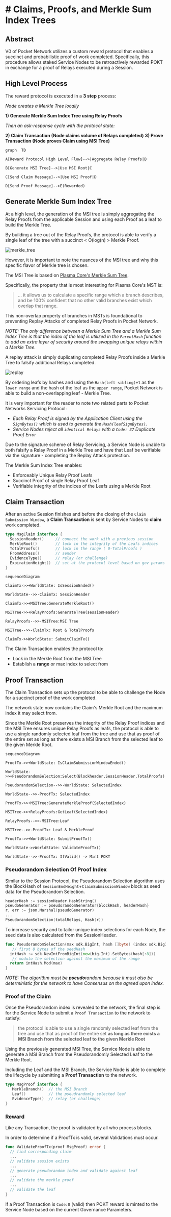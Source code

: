 # # Claims, Proofs, and Merkle Sum Index Trees

## Abstract

V0 of Pocket Network utilizes a custom reward protocol that enables a succinct and probabilistic proof of work completed. Specifically, this procedure allows staked Service Nodes to be retroactively rewarded POKT in exchange for a proof of Relays executed during a Session.

## High Level Process

The reward protocol is executed in a **3 step** process:

*Node creates a Merkle Tree locally*

**1) Generate Merkle Sum Index Tree using Relay Proofs**

*Then an ask-response cycle with the protocol state:*

**2) Claim Transaction (Node claims volume of Relays completed)**
**3) Prove Transaction (Node proves Claim using MSI Tree)**

```mermaid
graph  TD

A[Reward Protocol High Level Flow]-->|Aggregate Relay Proofs|B

B[Generate MSI Tree]-->|Use MSI Root|C

C[Send Claim Message]-->|Use MSI Proof|D

D[Send Proof Message]-->E(Rewarded)
```

## Generate Merkle Sum Index Tree
At a high level, the generation of the MSI tree is simply aggregating the Relay Proofs from the applicable Session and using each Proof as a leaf to build the Merkle Tree.

By building a tree out of the Relay Proofs, the protocol is able to verify a single leaf of the tree with a succinct < O(log(n) > Merkle Proof.

![merkle_tree](https://user-images.githubusercontent.com/18633790/204642445-08b558d5-9a17-4ec3-b073-8ccb865f25e7.png)


However, it is important to note the nuances of the MSI tree and why this specific flavor of Merkle tree is chosen.

The MSI Tree is based on [Plasma Core's Merkle Sum Tree](https://plasma-core.readthedocs.io/en/latest/specs/sum-tree.html).

Specifically, the property that is most interesting for Plasma Core's MST is:

> ... it allows us to calculate a specific range which a branch describes, and be 100% confident that no other valid branches exist which overlap that range.

This non-overlap property of branches in MSTs is foundational to preventing Replay Attacks of completed Relay Proofs in Pocket Network.

*NOTE:  The only difference between a Merkle Sum Tree and a Merkle Sum Index Tree is that the index of the leaf is utilized in the `ParentHash` function to add an extra layer of security around the swapping unique relays within a Merkle Tree.*

A replay attack is simply duplicating completed Relay Proofs inside a Merkle Tree to falsify additional Relays completed.

![replay](https://user-images.githubusercontent.com/18633790/204642475-24dc64e9-8d01-4837-b0a7-bd975295c003.png)


By ordering leafs by hashes and using the `Hash(left sibling)+1` as the `lower range` and the hash of the leaf as the `upper range`, Pocket Network is able to build a non-overlapping leaf - Merkle Tree.

It is very important for the reader to note two related parts to Pocket Networks Servicing Protocol:
- *Each Relay Proof is signed by the Application Client using the `SignBytes()` which is used to generate the `Hash(leafSignBytes)`.*
- *Service Nodes reject all `identical Relays` with a `Code: 37` Duplicate Proof Error*

Due to the signature scheme of Relay Servicing, a Service Node is unable to both falsify a Relay Proof in a Merkle Tree and have that Leaf be verifiable via the signature - completing the Replay Attack protection.

The Merkle Sum Index Tree enables:
- Enforceably Unique Relay Proof Leafs
- Succinct Proof of single Relay Proof Leaf
- Verifiable integrity of the indices of the Leafs using a Merkle Root

## Claim Transaction

After an active Session finishes and before the closing of the `Claim Submission Window`, a **Claim Transaction** is sent by Service Nodes to **claim** work completed.

```go
type MsgClaim interface {  
  SessionHeader()     // connect the work with a previous session
  MerkleRoot()        // lock in the integrity of the Leafs indices
  TotalProofs()       // lock in the range ( 0-TotalProofs ) 
  FromAddress()       // sender
  EvidenceType()      // relay (or challenge)
  ExpirationHeight()  // set at the protocol level based on gov params
}
```

```mermaid
sequenceDiagram

ClaimTx->>+WorldState: IsSessionEnded()

WorldState-->>-ClaimTx: SessionHeader

ClaimTx->>+MSITree:GenerateMerkleRoot()

MSITree->>+RelayProofs:GenerateTree(sessionHeader)

RelayProofs-->>-MSITree:MSI Tree

MSITree-->>-ClaimTx: Root & TotalProofs

ClaimTx->>WorldState: SubmitClaimTx()
```

The Claim Transaction enables the protocol to:
- Lock in the Merkle Root from the MSI Tree
- Establish a **range** or max index to select from

## Proof Transaction

The Claim Transaction sets up the protocol to be able to challenge the Node for a succinct proof of the work completed.

The network state now contains the Claim's Merkle Root and the maximum index it may select from.

Since the Merkle Root preserves the integrity of the Relay Proof indices and the MSI Tree ensures unique Relay Proofs as leafs, the protocol is able to use a single randomly selected leaf from the tree and use that as proof of the entire set as long as there exists a MSI Branch from the selected leaf to the given Merkle Root.

```mermaid
sequenceDiagram

ProofTx->>+WorldState: IsClaimSubmissionWindowEnded()

WorldState->>+PseudorandomSelection:Select(Blockheader,SessionHeader,TotalProofs)

PseudorandomSelection-->>-WorldState: SelectedIndex

WorldState-->>-ProofTx: SelectedIndex

ProofTx->>+MSITree:GenerateMerkleProof(SelectedIndex)

MSITree->>+RelayProofs:GetLeaf(SelectedIndex)

RelayProofs-->>-MSITree:Leaf

MSITree-->>-ProofTx: Leaf & MerkleProof

ProofTx->>+WorldState: SubmitProofTx()

WorldState->>WorldState: ValidateProofTx()

WorldState-->>-ProofTx: IfValid() -> Mint POKT
```

### Pseudorandom Selection Of Proof Index
Similar to the Session Protocol, the Pseudorandom Selection algorithm uses the BlockHash of `SessionEndHeight`+`ClaimSubmissionWindow` block as seed data for the Pseudorandom Selection.

```go
headerHash := sessionHeader.HashString()  
pseudoGenerator := pseudorandomGenerator{blockHash, headerHash}
r, err := json.Marshal(pseudoGenerator)  
...
PseudorandomSelection(totalRelays, Hash(r))
```

To increase security and to tailor unique index selections for each Node, the seed data is also calculated from the SessionHeader.

```go
func PseudorandomSelection(max sdk.BigInt, hash []byte) (index sdk.BigInt) {  
   // first 8 bytes of the seedHash
  intHash := sdk.NewIntFromBigInt(new(big.Int).SetBytes(hash[:8]))  
   // modulo the selection against the maximum of the range
  return intHash.Mod(max)  
}
```

*NOTE: The algorithm must be **pseudo**random because it must also be deterministic for the network to have Consensus on the agreed upon index.*

### Proof of the Claim

Once the Pseudorandom index is revealed to the network, the final step is for the Service Node to submit a `Proof Transaction` to the network to satisfy:
> the protocol is able to use a single randomly selected leaf from the tree and use that as proof of the entire set **as long as there exists a MSI Branch from the selected leaf to the given Merkle Root**

Using the previously generated MSI Tree, the Service Node is able to generate a MSI Branch from the Pseudorandomly Selected Leaf to the Merkle Root.

Including the Leaf and the MSI Branch, the Service Node is able to complete the lifecycle by submitting a **Proof Transaction** to the network.

```go
type MsgProof interface {  
   MerkleBranch()  // the MSI Branch
   Leaf()          // the pseudrandomly selected leaf
   EvidenceType()  // relay (or challenge)
}
```


### Reward

Like any Transaction, the proof is validated by all who process blocks.

In order to determine if a ProofTx is valid, several Validations must occur.

```go
func ValidateProofTx(proof MsgProof) error {  
  // find corresponding claim
  ...
  // validate session exists
  ...
  // generate pseudorandom index and validate against leaf
  ...
  // validate the merkle proof  
  ...
  // validate the leaf
}
```
If a Proof Transaction is `Code:0` (valid) then POKT reward is minted to the Service Node based on the current Governance Parameters.
